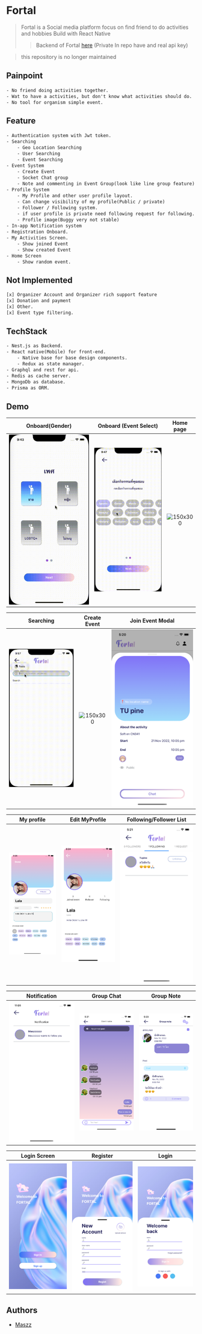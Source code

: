# Fortal
> Fortal is a Social media platform focus on find friend to do activities and hobbies Build with React Native
>> Backend of Fortal [here](https://github.com/FortalBackend) (Private In repo have and real api key)

> this repository is no longer maintained 

## Painpoint
	- No friend doing activities together.
	- Wat to have a activities, but don't know what activities should do.
	- No tool for organism simple event.

## Feature
	- Authentication system with Jwt token.
	- Searching
		- Geo Location Searching
		- User Searching
		- Event Searching
	- Event System
		- Create Event
		- Socket Chat group
		- Note and commenting in Event Group(look like line group feature)
	- Profile System
		- My Profile and other user profile layout.
		- Can change visibility of my profile(Public / private)
		- Follower / Following system.
		- if user profile is private need following request for following.
		- Profile image(Buggy very not stable)
	- In-app Notification system
	- Registration Onboard.
	- My Activities Screen.
		- Show joined Event
		- Show created Event
	- Home Screen 
		- Show random event.

## Not Implemented
	[x] Organizer Account and Organizer rich support feature
	[x] Donation and payment
	[x] Other.
	[x] Event type filtering.

## TechStack
	- Nest.js as Backend.
	- React native(Mobile) for front-end.
		- Native base for base design components.
		- Redux as state manager.
	- Graphql and rest for api.
	- Redis as cache server.
	- MongoDb as database.
	- Prisma as ORM.

## Demo


Onboard(Gender)             |  Onboard (Event Select) | Home page  |
:-------------------------:|:-------------------------:|:-------------------------:
![150x300](images/fortal_gif1.gif)  |  ![150x300](images/fortal_gif2.gif) | ![150x300](images/fortal_gif3.gif) 

Searching            |  Create Event | Join Event Modal
:-------------------------:|:-------------------------:|:-------------------------:
![150x300](images/fortal_gif4.gif)  |  ![150x300](images/fortal_gif5.gif) | ![150x300](images/fortal_image3.png) 

My profile            |  Edit MyProfile | Following/Follower List
:-------------------------:|:-------------------------:|:-------------------------:
![150x300](images/fortal_image1.png)  |  ![150x300](images/fortal_image2.png) | ![150x300](images/fortal_image4.png) 

Notification            |  Group Chat | Group Note
:-------------------------:|:-------------------------:|:-------------------------:
![150x300](images/fortal_image5.png)  |  ![150x300](images/fortal_image6.png) | ![150x300](images/fortal_image7.png)

Login Screen            |  Register | Login
:-------------------------:|:-------------------------:|:-------------------------:
![150x300](images/fortal_image10.png)  |  ![150x300](images/fortal_image8.png) | ![150x300](images/fortal_image9.png)

## Authors

- [Maszz](https://github.com/Maszz)
